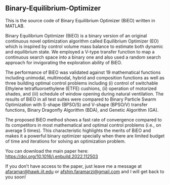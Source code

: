 ## Binary-Equilibrium-Optimizer
This is the source code of Binary Equilibrium Optimizer (BiEO) written in MATLAB.

Binary Equilibrium Optimizer (BiEO) is a binary version of an original continuous novel optimization algorithm called Equilibrium Optimizer (EO) which is inspired by control volume mass balance to estimate both dynamic and equilibrium state. We employed a V-type transfer function to map a continuous search space into a binary one and also used a random search approach for invigorating the exploration ability of BiEO. 

The performance of BiEO was validated against 19 mathematical functions including unimodal, multimodal, hybrid and composition functions as well as three building optimal control problems including (i) control of switchable Ethylene tetrafluoroethylene (ETFE) cushions, (ii) operation of motorized shades, and (iii) schedule of window opening during natural ventilation. The results of BiEO in all test suites were compared to Binary Particle Swarm Optimization with S-shape (BPSO/S) and V-shape (BPSO/V) transfer functions, Binary Dragonfly Algorithm (BDA), and Genetic Algorithm (GA).

The proposed BiEO method shows a fast rate of convergence compared to its competitors in most mathematical and optimal control problems (i.e., on average 5 times). This characteristic highlights the merits of BiEO and makes it a powerful binary optimizer specially when there are limited budget of time and iterations for solving an optimization problem.

You can download the main paper here: https://doi.org/10.1016/j.enbuild.2022.112503

If you don’t have access to the paper, just leave me a message at afaramar@hawk.iit.edu or afshin.faramarzi@gmail.com and I will get back to you soon!
